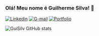 ### Olá! Meu nome é Guilherme Silva! 👋

[![Linkedin](https://img.shields.io/badge/LinkedIn-0077B5?style=for-the-badge&logo=linkedin&logoColor=white)](https://www.linkedin.com/in/guilherme-silva-971445270/)
[![G-mail](https://img.shields.io/badge/Gmail-D14836?style=for-the-badge&logo=gmail&logoColor=white)](https://www.linkedin.com/in/guilherme-silva-971445270/) 
[![Portfolio](https://img.shields.io/badge/website-000000?style=for-the-badge&logo=About.me&logoColor=white)](https://www.linkedin.com/in/guilherme-silva-971445270/)

![GuiSilv GitHub stats](https://github-readme-stats.vercel.app/api?username=Gui-Silv&show_icons=true&theme=radical)
